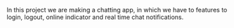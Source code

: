 In this project we are making a chatting app, in which we have to features to login, logout, online indicator and real time chat notifications.
